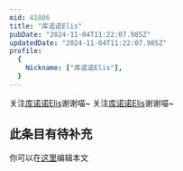 ```yaml
---
mid: 41806
title: "库诺诺Elis"
pubDate: "2024-11-04T11:22:07.985Z"
updatedDate: "2024-11-04T11:22:07.985Z"
profile:
  {
    Nickname: ["库诺诺Elis"],
  }
---
```


关注[库诺诺Elis](https://space.bilibili.com/41806)谢谢喵~ 关注[库诺诺Elis](https://space.bilibili.com/41806)谢谢喵~

## 此条目有待补充
你可以在[这里](https://github.com/Yuhanawa/VTuber.ICU-Content/edit/master/v/库诺诺Elis/index.md)编辑本文
